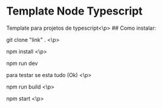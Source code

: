 # Template Node Typescript
<p> Template para projetos de typescript<\p>
## Como instalar:
<p> git clone "link" . <\p>
<p> npm install <\p>
<p> npm run dev <p>para testar se esta tudo (Ok) <\p>
<p> npm run build <\p>
<p> npm start <\p>
